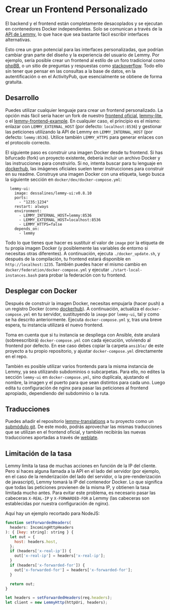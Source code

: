 # Crear un Frontend Personalizado

El backend y el frontend están completamente desacoplados y se ejecutan en contenedores Docker independientes. Solo se comunican a través de la [API de Lemmy](api_reference.md), lo que hace que sea bastante fácil escribir interfaces alternativas.

Esto crea un gran potencial para las interfaces personalizadas, que podrían cambiar gran parte del diseño y la experiencia del usuario de Lemmy. Por ejemplo, sería posible crear un frontend al estilo de un foro tradicional como [phpBB](https://www.phpbb.com/), o un sitio de preguntas y respuestas como [stackoverflow](https://stackoverflow.com/). Todo ello sin tener que pensar en las consultas a la base de datos, en la autentificación o en el ActivityPub, que esencialmente se obtiene de forma gratuita.

## Desarrollo

Puedes utilizar cualquier lenguaje para crear un frontend personalizado. La opción más fácil sería hacer un fork de nuestro [frontend oficial](https://github.com/LemmyNet/lemmy-ui), [lemmy-lite](https://github.com/IronOxidizer/lemmy-lite), o el [lemmy-frontend-example](https://github.com/LemmyNet/lemmy-front-end-example). En cualquier caso, el principio es el mismo: enlazar con `LEMMY_EXTERNAL_HOST` (por defecto: `localhost:8536`) y gestionar las peticiones utilizando la API de Lemmy en `LEMMY_INTERNAL_HOST` (por defecto: `lemmy:8536`). Utilice también `LEMMY_HTTPS` para generar enlaces con el protocolo correcto.

El siguiente paso es construir una imagen Docker desde tu frontend. Si has bifurcado (fork) un proyecto existente, debería incluir un archivo Docker y las instrucciones para construirlo. Si no, intenta buscar para tu lenguaje en [dockerhub](https://hub.docker.com/), las imágenes oficiales suelen tener instrucciones para construir en su readme. Construye una imagen Docker con una etiqueta, luego busca la siguiente sección en `docker/dev/docker-compose.yml`:

```
  lemmy-ui:
    image: dessalines/lemmy-ui:v0.8.10
    ports:
      - "1235:1234"
    restart: always
    environment:
      - LEMMY_INTERNAL_HOST=lemmy:8536
      - LEMMY_EXTERNAL_HOST=localhost:8536
      - LEMMY_HTTPS=false
    depends_on: 
      - lemmy
```

Todo lo que tienes que hacer es sustituir el valor de `image` por la etiqueta de tu propia imagen Docker (y posiblemente las variables de entorno si necesitas otras diferentes). A continuación, ejecuta `./docker_update.sh`, y después de la compilación, tu frontend estará disponible en `http://localhost:1235`. También puedes hacer el mismo cambio en `docker/federation/docker-compose.yml` y ejecutar `./start-local-instances.bash` para probar la federación con tu frontend.

## Desplegar con Docker

Después de construir la imagen Docker, necesitas empujarla (hacer push) a un registro Docker (como [dockerhub](https://hub.docker.com/)). A continuación, actualiza el `docker-compose.yml` en tu servidor, sustituyendo la `image` por `lemmy-ui`, tal y como se ha descrito anteriormente. Ejecuta `docker-compose.yml` y, tras una breve espera, tu instancia utilizará el nuevo frontend.

Toma en cuenta que si tu instancia se despliega con Ansible, éste anulará (sobreescribirá) `docker-compose.yml` con cada ejecución, volviendo al frontend por defecto. En ese caso debes copiar la carpeta `ansible/` de este proyecto a tu propio repositorio, y ajustar `docker-compose.yml` directamente en el repo.

También es posible utilizar varios frontends para la misma instancia de Lemmy, ya sea utilizando subdominios o subcarpetas. Para ello, no edites la sección `lemmy-ui` en `docker-compose.yml`, sino duplícala, ajustando el nombre, la imagen y el puerto para que sean distintos para cada uno. Luego edita tu configuración de nginx para pasar las peticiones al frontend apropiado, dependiendo del subdominio o la ruta.

## Traducciones

Puedes añadir el repositorio [lemmy-translations](https://github.com/LemmyNet/lemmy-translations) a tu proyecto como un [submódulo git](https://git-scm.com/book/en/v2/Git-Tools-Submodules). De este modo, podrás aprovechar las mismas traducciones que se utilizan en el frontend oficial, y también recibirás las nuevas traducciones aportadas a través de [weblate](https://weblate.org/es/).

## Limitación de la tasa

Lemmy limita la tasa de muchas acciones en función de la IP del cliente. Pero si haces alguna llamada a la API en el lado del servidor (por ejemplo, en el caso de la renderización del lado del servidor, o la pre-renderización de javascript), Lemmy tomará la IP del contenedor Docker. Lo que significa que todas las peticiones provienen de la misma IP, y obtienen la tasa limitada mucho antes. Para evitar este problema, es necesario pasar las cabeceras `X-REAL-IP` y `X-FORWARDED-FOR` a Lemmy (las cabeceras son establecidas por nuestra configuración de nginx).

Aquí hay un ejemplo recortado para NodeJS:

```javascript
function setForwardedHeaders(
  headers: IncomingHttpHeaders
): { [key: string]: string } {
  let out = {
    host: headers.host,
  };
  if (headers['x-real-ip']) {
    out['x-real-ip'] = headers['x-real-ip'];
  }
  if (headers['x-forwarded-for']) {
    out['x-forwarded-for'] = headers['x-forwarded-for'];
  }

  return out;
}

let headers = setForwardedHeaders(req.headers);
let client = new LemmyHttp(httpUri, headers);
```
